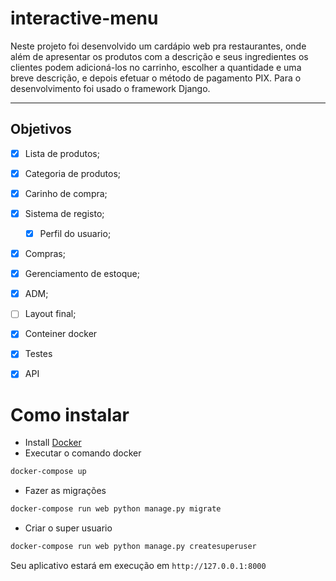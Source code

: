 # interactive-menu

Neste projeto foi desenvolvido um cardápio web pra restaurantes, onde além de apresentar os produtos com a descrição e seus ingredientes os clientes podem adicioná-los no carrinho, escolher a quantidade e uma breve descrição, e depois efetuar o método de pagamento PIX.
Para o desenvolvimento foi usado o framework Django.
____________________________________________________________

## Objetivos

- [x] Lista de produtos;
- [x] Categoria de produtos;
- [x] Carinho de compra;
- [x] Sistema de registo;
    - [x] Perfil do usuario; 
- [x] Compras;
- [x] Gerenciamento de estoque;
- [x] ADM;
- [ ] Layout final;
- [x] Conteiner docker
- [x] Testes
- [x] API


 # Como instalar
 * Install [Docker](https://docs.docker.com/compose/install/)
 * Executar o comando docker

```bash
docker-compose up
```
 * Fazer as migrações 
```bash
docker-compose run web python manage.py migrate
```
 * Criar o super usuario 
```bash
docker-compose run web python manage.py createsuperuser
```

Seu aplicativo estará em execução em `http://127.0.0.1:8000`

